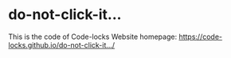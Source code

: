 # do-not-click-it...
This is the code of Code-locks Website homepage: https://code-locks.github.io/do-not-click-it.../
